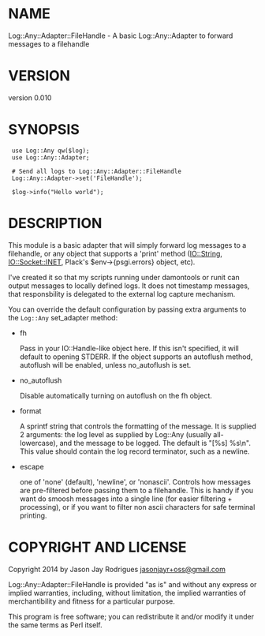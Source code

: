 # NAME

Log::Any::Adapter::FileHandle - A basic Log::Any::Adapter to forward messages to a filehandle

# VERSION

version 0.010

# SYNOPSIS

     use Log::Any qw($log);
     use Log::Any::Adapter;

     # Send all logs to Log::Any::Adapter::FileHandle
     Log::Any::Adapter->set('FileHandle');

     $log->info("Hello world");
    

# DESCRIPTION

This module is a basic adapter that will simply forward log messages to a filehandle, or any object that
supports a 'print' method ([IO::String](https://metacpan.org/pod/IO::String), [IO::Socket::INET](https://metacpan.org/pod/IO::Socket::INET), Plack's $env->{psgi.errors} object, etc).

I've created it so that my scripts running under damontools or runit can output
messages to locally defined logs.  It does not timestamp messages, that responsbility  is
delegated to the external log capture mechanism.

You can override the default configuration by passing extra arguments to the
`Log::Any` set\_adapter method:

- fh

    Pass in your IO::Handle-like object here.  If this isn't specified, it will
    default to opening STDERR.  If the object supports an autoflush method,
    autoflush will be enabled, unless no\_autoflush is set.

- no\_autoflush

    Disable automatically turning on autoflush on the fh object.

- format

    A sprintf string that controls the formatting of the message.  It is supplied 2
    arguments: the log level as supplied by Log::Any (usually all-lowercase), and
    the message to be logged.  The default is "\[%s\] %s\\n".  This value should
    contain the log record terminator, such as a newline.

- escape

    one of 'none' (default), 'newline', or 'nonascii'.  Controls how messages are
    pre-filtered before passing them to a filehandle. This is handy if you want do
    smoosh messages into a single line (for easier filtering + processing), or if
    you want to filter non ascii characters for safe terminal printing.

# COPYRIGHT AND LICENSE

Copyright 2014 by Jason Jay Rodrigues <jasonjayr+oss@gmail.com>

Log::Any::Adapter::FileHandle is provided "as is" and without any express or
implied warranties, including, without limitation, the implied warranties of
merchantibility and fitness for a particular purpose.

This program is free software; you can redistribute it and/or modify it under
the same terms as Perl itself.
